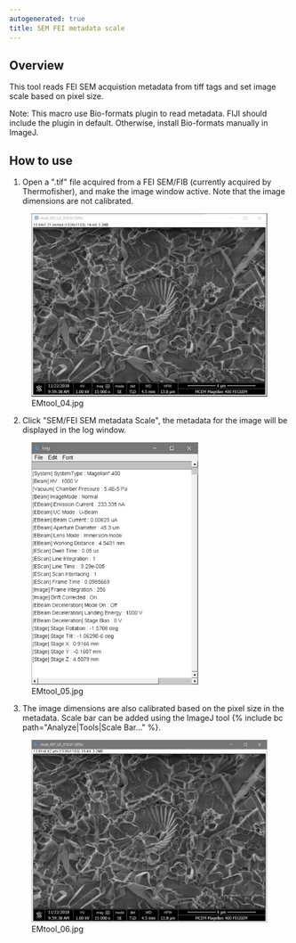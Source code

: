 ```yaml
---
autogenerated: true
title: SEM FEI metadata scale
---
```


## **Overview**

This tool reads FEI SEM acquistion metadata from tiff tags and set image scale based on pixel size.

Note: This macro use Bio-formats plugin to read metadata. FIJI should include the plugin in default. Otherwise, install Bio-formats manually in ImageJ.

## **How to use**

1. Open a ".tif" file acquired from a FEI SEM/FIB (currently acquired by Thermofisher), and make the image window active. Note that the image dimensions are not calibrated.

<figure><img src="/media/EMtool 04.jpg" title="EMtool_04.jpg" width="550" alt="EMtool_04.jpg" /><figcaption aria-hidden="true">EMtool_04.jpg</figcaption></figure>

2. Click "SEM/FEI SEM metadata Scale", the metadata for the image will be displayed in the log window.

<figure><img src="/media/EMtool 05.jpg" title="EMtool_05.jpg" width="300" alt="EMtool_05.jpg" /><figcaption aria-hidden="true">EMtool_05.jpg</figcaption></figure>

3. The image dimensions are also calibrated based on the pixel size in the metadata. Scale bar can be added using the ImageJ tool {% include bc path="Analyze|Tools|Scale Bar..." %}.

<figure><img src="/media/EMtool 06.jpg" title="EMtool_06.jpg" width="550" alt="EMtool_06.jpg" /><figcaption aria-hidden="true">EMtool_06.jpg</figcaption></figure>

